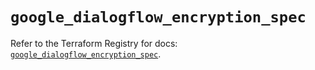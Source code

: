 # `google_dialogflow_encryption_spec`

Refer to the Terraform Registry for docs: [`google_dialogflow_encryption_spec`](https://registry.terraform.io/providers/hashicorp/google-beta/6.49.1/docs/resources/google_dialogflow_encryption_spec).
